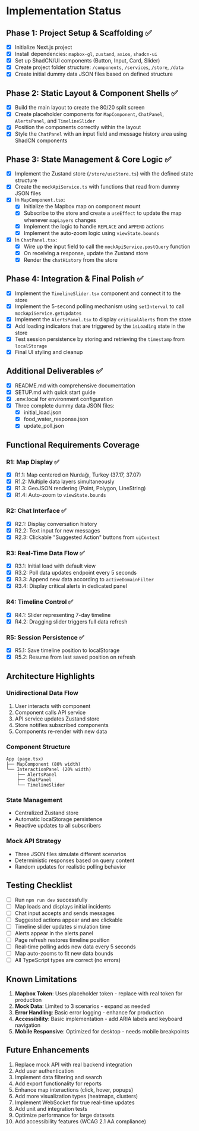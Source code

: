 # Implementation Status

## Phase 1: Project Setup & Scaffolding ✅

- [x] Initialize Next.js project
- [x] Install dependencies: `mapbox-gl`, `zustand`, `axios`, `shadcn-ui`
- [x] Set up ShadCN/UI components (Button, Input, Card, Slider)
- [x] Create project folder structure: `/components`, `/services`, `/store`, `/data`
- [x] Create initial dummy data JSON files based on defined structure

## Phase 2: Static Layout & Component Shells ✅

- [x] Build the main layout to create the 80/20 split screen
- [x] Create placeholder components for `MapComponent`, `ChatPanel`, `AlertsPanel`, and `TimelineSlider`
- [x] Position the components correctly within the layout
- [x] Style the `ChatPanel` with an input field and message history area using ShadCN components

## Phase 3: State Management & Core Logic ✅

- [x] Implement the Zustand store (`/store/useStore.ts`) with the defined state structure
- [x] Create the `mockApiService.ts` with functions that read from dummy JSON files
- [x] In `MapComponent.tsx`:
  - [x] Initialize the Mapbox map on component mount
  - [x] Subscribe to the store and create a `useEffect` to update the map whenever `mapLayers` changes
  - [x] Implement the logic to handle `REPLACE` and `APPEND` actions
  - [x] Implement the auto-zoom logic using `viewState.bounds`
- [x] In `ChatPanel.tsx`:
  - [x] Wire up the input field to call the `mockApiService.postQuery` function
  - [x] On receiving a response, update the Zustand store
  - [x] Render the `chatHistory` from the store

## Phase 4: Integration & Final Polish ✅

- [x] Implement the `TimelineSlider.tsx` component and connect it to the store
- [x] Implement the 5-second polling mechanism using `setInterval` to call `mockApiService.getUpdates`
- [x] Implement the `AlertsPanel.tsx` to display `criticalAlerts` from the store
- [x] Add loading indicators that are triggered by the `isLoading` state in the store
- [x] Test session persistence by storing and retrieving the `timestamp` from `localStorage`
- [x] Final UI styling and cleanup

## Additional Deliverables ✅

- [x] README.md with comprehensive documentation
- [x] SETUP.md with quick start guide
- [x] .env.local for environment configuration
- [x] Three complete dummy data JSON files:
  - [x] initial_load.json
  - [x] food_water_response.json
  - [x] update_poll.json

## Functional Requirements Coverage

### R1: Map Display ✅
- [x] R1.1: Map centered on Nurdağı, Turkey (37.17, 37.07)
- [x] R1.2: Multiple data layers simultaneously
- [x] R1.3: GeoJSON rendering (Point, Polygon, LineString)
- [x] R1.4: Auto-zoom to `viewState.bounds`

### R2: Chat Interface ✅
- [x] R2.1: Display conversation history
- [x] R2.2: Text input for new messages
- [x] R2.3: Clickable "Suggested Action" buttons from `uiContext`

### R3: Real-Time Data Flow ✅
- [x] R3.1: Initial load with default view
- [x] R3.2: Poll data updates endpoint every 5 seconds
- [x] R3.3: Append new data according to `activeDomainFilter`
- [x] R3.4: Display critical alerts in dedicated panel

### R4: Timeline Control ✅
- [x] R4.1: Slider representing 7-day timeline
- [x] R4.2: Dragging slider triggers full data refresh

### R5: Session Persistence ✅
- [x] R5.1: Save timeline position to localStorage
- [x] R5.2: Resume from last saved position on refresh

## Architecture Highlights

### Unidirectional Data Flow
1. User interacts with component
2. Component calls API service
3. API service updates Zustand store
4. Store notifies subscribed components
5. Components re-render with new data

### Component Structure
```
App (page.tsx)
├── MapComponent (80% width)
└── InteractionPanel (20% width)
    ├── AlertsPanel
    ├── ChatPanel
    └── TimelineSlider
```

### State Management
- Centralized Zustand store
- Automatic localStorage persistence
- Reactive updates to all subscribers

### Mock API Strategy
- Three JSON files simulate different scenarios
- Deterministic responses based on query content
- Random updates for realistic polling behavior

## Testing Checklist

- [ ] Run `npm run dev` successfully
- [ ] Map loads and displays initial incidents
- [ ] Chat input accepts and sends messages
- [ ] Suggested actions appear and are clickable
- [ ] Timeline slider updates simulation time
- [ ] Alerts appear in the alerts panel
- [ ] Page refresh restores timeline position
- [ ] Real-time polling adds new data every 5 seconds
- [ ] Map auto-zooms to fit new data bounds
- [ ] All TypeScript types are correct (no errors)

## Known Limitations

1. **Mapbox Token**: Uses placeholder token - replace with real token for production
2. **Mock Data**: Limited to 3 scenarios - expand as needed
3. **Error Handling**: Basic error logging - enhance for production
4. **Accessibility**: Basic implementation - add ARIA labels and keyboard navigation
5. **Mobile Responsive**: Optimized for desktop - needs mobile breakpoints

## Future Enhancements

1. Replace mock API with real backend integration
2. Add user authentication
3. Implement data filtering and search
4. Add export functionality for reports
5. Enhance map interactions (click, hover, popups)
6. Add more visualization types (heatmaps, clusters)
7. Implement WebSocket for true real-time updates
8. Add unit and integration tests
9. Optimize performance for large datasets
10. Add accessibility features (WCAG 2.1 AA compliance)
